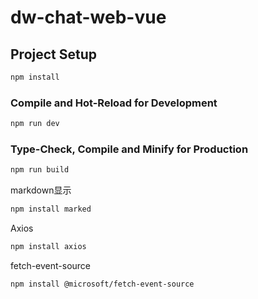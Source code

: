 # dw-chat-web-vue

## Project Setup

```sh
npm install
```

### Compile and Hot-Reload for Development

```sh
npm run dev
```

### Type-Check, Compile and Minify for Production

```sh
npm run build
```



markdown显示
```sh
npm install marked
```

Axios
```sh
npm install axios
```

fetch-event-source
```sh
npm install @microsoft/fetch-event-source
```


